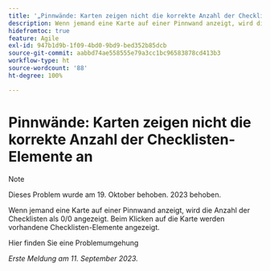 ```yaml
---
title: '„Pinnwände: Karten zeigen nicht die korrekte Anzahl der Checklisten-Elemente an“'
description: Wenn jemand eine Karte auf einer Pinnwand anzeigt, wird die Anzahl der Checklisten als 0/0 angezeigt. Beim Klicken auf die Karte werden vorhandene Checklisten-Elemente angezeigt.
hidefromtoc: true
feature: Agile
exl-id: 947b1d9b-1f09-4bd0-9bd9-bed352b85dcb
source-git-commit: aabbd74ae558555e79a3cc1bc96583878cd413b3
workflow-type: ht
source-wordcount: '88'
ht-degree: 100%

---
```


# Pinnwände: Karten zeigen nicht die korrekte Anzahl der Checklisten-Elemente an

>[!NOTE]
>
>Dieses Problem wurde am 19. Oktober behoben. 2023 behoben.

Wenn jemand eine Karte auf einer Pinnwand anzeigt, wird die Anzahl der Checklisten als 0/0 angezeigt. Beim Klicken auf die Karte werden vorhandene Checklisten-Elemente angezeigt.

Hier finden Sie eine Problemumgehung

_Erste Meldung am 11. September 2023._
